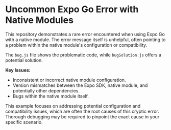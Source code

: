 # Uncommon Expo Go Error with Native Modules

This repository demonstrates a rare error encountered when using Expo Go with a native module.  The error message itself is unhelpful, often pointing to a problem within the native module's configuration or compatibility.

The `bug.js` file shows the problematic code, while `bugSolution.js` offers a potential solution.

**Key Issues:**

* Inconsistent or incorrect native module configuration.
* Version mismatches between the Expo SDK, native module, and potentially other dependencies.
* Bugs within the native module itself.

This example focuses on addressing potential configuration and compatibility issues, which are often the root causes of this cryptic error.  Thorough debugging may be required to pinpoint the exact cause in your specific scenario.